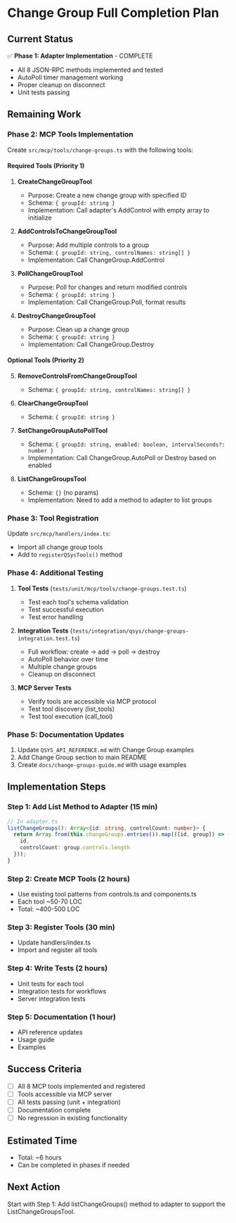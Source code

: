 # Change Group Full Completion Plan

## Current Status

✅ **Phase 1: Adapter Implementation** - COMPLETE

- All 8 JSON-RPC methods implemented and tested
- AutoPoll timer management working
- Proper cleanup on disconnect
- Unit tests passing

## Remaining Work

### Phase 2: MCP Tools Implementation

Create `src/mcp/tools/change-groups.ts` with the following tools:

#### Required Tools (Priority 1)

1. **CreateChangeGroupTool**
   - Purpose: Create a new change group with specified ID
   - Schema: `{ groupId: string }`
   - Implementation: Call adapter's AddControl with empty array to initialize

2. **AddControlsToChangeGroupTool**
   - Purpose: Add multiple controls to a group
   - Schema: `{ groupId: string, controlNames: string[] }`
   - Implementation: Call ChangeGroup.AddControl

3. **PollChangeGroupTool**
   - Purpose: Poll for changes and return modified controls
   - Schema: `{ groupId: string }`
   - Implementation: Call ChangeGroup.Poll, format results

4. **DestroyChangeGroupTool**
   - Purpose: Clean up a change group
   - Schema: `{ groupId: string }`
   - Implementation: Call ChangeGroup.Destroy

#### Optional Tools (Priority 2)

5. **RemoveControlsFromChangeGroupTool**
   - Schema: `{ groupId: string, controlNames: string[] }`
6. **ClearChangeGroupTool**
   - Schema: `{ groupId: string }`

7. **SetChangeGroupAutoPollTool**
   - Schema: `{ groupId: string, enabled: boolean, intervalSeconds?: number }`
   - Implementation: Call ChangeGroup.AutoPoll or Destroy based on enabled

8. **ListChangeGroupsTool**
   - Schema: `{}` (no params)
   - Implementation: Need to add a method to adapter to list groups

### Phase 3: Tool Registration

Update `src/mcp/handlers/index.ts`:

- Import all change group tools
- Add to `registerQSysTools()` method

### Phase 4: Additional Testing

1. **Tool Tests** (`tests/unit/mcp/tools/change-groups.test.ts`)
   - Test each tool's schema validation
   - Test successful execution
   - Test error handling

2. **Integration Tests** (`tests/integration/qsys/change-groups-integration.test.ts`)
   - Full workflow: create → add → poll → destroy
   - AutoPoll behavior over time
   - Multiple change groups
   - Cleanup on disconnect

3. **MCP Server Tests**
   - Verify tools are accessible via MCP protocol
   - Test tool discovery (list_tools)
   - Test tool execution (call_tool)

### Phase 5: Documentation Updates

1. Update `QSYS_API_REFERENCE.md` with Change Group examples
2. Add Change Group section to main README
3. Create `docs/change-groups-guide.md` with usage examples

## Implementation Steps

### Step 1: Add List Method to Adapter (15 min)

```typescript
// In adapter.ts
listChangeGroups(): Array<{id: string, controlCount: number}> {
  return Array.from(this.changeGroups.entries()).map(([id, group]) => ({
    id,
    controlCount: group.controls.length
  }));
}
```

### Step 2: Create MCP Tools (2 hours)

- Use existing tool patterns from controls.ts and components.ts
- Each tool ~50-70 LOC
- Total: ~400-500 LOC

### Step 3: Register Tools (30 min)

- Update handlers/index.ts
- Import and register all tools

### Step 4: Write Tests (2 hours)

- Unit tests for each tool
- Integration tests for workflows
- Server integration tests

### Step 5: Documentation (1 hour)

- API reference updates
- Usage guide
- Examples

## Success Criteria

- [ ] All 8 MCP tools implemented and registered
- [ ] Tools accessible via MCP server
- [ ] All tests passing (unit + integration)
- [ ] Documentation complete
- [ ] No regression in existing functionality

## Estimated Time

- Total: ~6 hours
- Can be completed in phases if needed

## Next Action

Start with Step 1: Add listChangeGroups() method to adapter to support the ListChangeGroupsTool.
